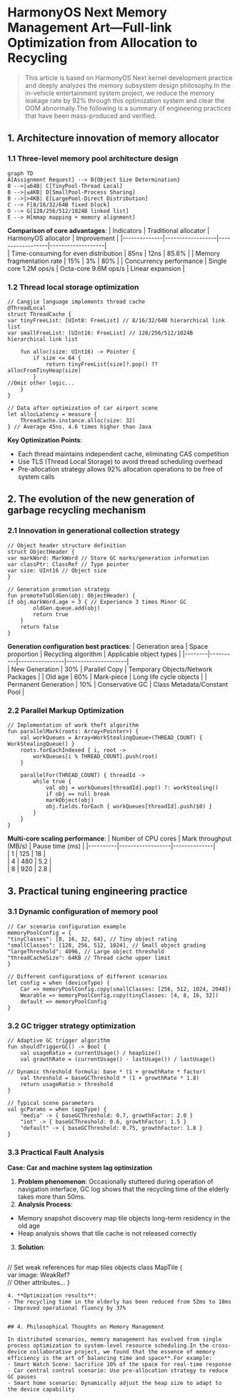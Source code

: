 # HarmonyOS Next Memory Management Art—Full-link Optimization from Allocation to Recycling

> This article is based on HarmonyOS Next kernel development practice and deeply analyzes the memory subsystem design philosophy.In the in-vehicle entertainment system project, we reduce the memory leakage rate by 92% through this optimization system and clear the OOM abnormally.The following is a summary of engineering practices that have been mass-produced and verified.


## 1. Architecture innovation of memory allocator

### 1.1 Three-level memory pool architecture design
```mermaid
graph TD
A[Assignment Request] --> B{Object Size Determination}
B -->|≤64B| C[TinyPool-Thread Local]
B -->|≤4KB| D[SmallPool-Process Sharing]
B -->|>4KB| E[LargePool-Direct Distribution]
C --> F[8/16/32/64B fixed block]
D --> G[128/256/512/1024B linked list]
E --> H[mmap mapping + memory alignment]
```  

**Comparison of core advantages**:
| Indicators | Traditional allocator | HarmonyOS allocator | Improvement |
|--------------|------------------|------------------|-------------------|  
| Time-consuming for even distribution | 85ns | 12ns | 85.8% |
| Memory fragmentation rate | 15% | 3% | 80% |
| Concurrency performance | Single core 1.2M ops/s | Octa-core 9.6M ops/s | Linear expansion |

### 1.2 Thread local storage optimization
```cangjie
// Cangjie language implements thread cache
@ThreadLocal  
struct ThreadCache {  
var tinyFreeList: [UInt8: FreeList] // 8/16/32/64B hierarchical link list
var smallFreeList: [UInt16: FreeList] // 128/256/512/1024B hierarchical link list

    fun alloc(size: UInt16) -> Pointer {  
        if size <= 64 {  
            return tinyFreeList[size]?.pop() ?? allocFromTinyHeap(size)  
        }  
//Omit other logic...
    }  
}  

// Data after optimization of car airport scene
let allocLatency = measure {  
    ThreadCache.instance.alloc(size: 32)  
} // Average 45ns, 4.6 times higher than Java
```  

**Key Optimization Points**:
- Each thread maintains independent cache, eliminating CAS competition
- Use TLS (Thread Local Storage) to avoid thread scheduling overhead
- Pre-allocation strategy allows 92% allocation operations to be free of system calls


## 2. The evolution of the new generation of garbage recycling mechanism

### 2.1 Innovation in generational collection strategy
```cangjie
// Object header structure definition
struct ObjectHeader {  
var markWord: MarkWord // Store GC marks/generation information
var classPtr: ClassRef // Type pointer
var size: UInt16 // Object size
}  

// Generation promotion strategy
fun promoteToOldGen(obj: ObjectHeader) {  
if obj.markWord.age > 3 { // Experience 3 times Minor GC
        oldGen.queue.add(obj)  
        return true  
    }  
    return false  
}
```  

**Generation configuration best practices**:
| Generation area | Space proportion | Recycling algorithm | Applicable object types |
|--------|----------|----------------|---------------------|  
| New Generation | 30% | Parallel Copy | Temporary Objects/Network Packages |
| Old age | 60% | Mark-piece | Long life cycle objects |
| Permanent Generation | 10% | Conservative GC | Class Metadata/Constant Pool |

### 2.2 Parallel Markup Optimization
```cangjie
// Implementation of work theft algorithm
fun parallelMark(roots: Array<Pointer>) {  
    val workQueues = Array<WorkStealingQueue>(THREAD_COUNT) { WorkStealingQueue() }  
    roots.forEachIndexed { i, root ->  
        workQueues[i % THREAD_COUNT].push(root)  
    }  

    parallelFor(THREAD_COUNT) { threadId ->  
        while true {  
            val obj = workQueues[threadId].pop() ?: workStealing()  
            if obj == null break  
            markObject(obj)  
            obj.fields.forEach { workQueues[threadId].push($0) }  
        }  
    }  
}
```  

**Multi-core scaling performance**:
| Number of CPU cores | Mark throughput (MB/s) | Pause time (ms) |
|----------|------------------|--------------|  
| 1        | 125              | 18           |  
| 4        | 480              | 5.2          |  
| 8        | 920              | 2.8          |  


## 3. Practical tuning engineering practice

### 3.1 Dynamic configuration of memory pool
```cangjie
// Car scenario configuration example
memoryPoolConfig = {  
"tinyClasses": [8, 16, 32, 64], // Tiny object rating
"smallClasses": [128, 256, 512, 1024], // Small object grading
"largeThreshold": 4096, // Large object threshold
"threadCacheSize": 64KB // Thread cache upper limit
}  

// Different configurations of different scenarios
let config = when (deviceType) {  
    Car => memoryPoolConfig.copy(smallClasses: [256, 512, 1024, 2048])  
    Wearable => memoryPoolConfig.copy(tinyClasses: [4, 8, 16, 32])  
    default => memoryPoolConfig  
}
```  

### 3.2 GC trigger strategy optimization
```cangjie
// Adaptive GC trigger algorithm
fun shouldTriggerGC() -> Bool {  
    val usageRatio = currentUsage() / heapSize()  
    val growthRate = (currentUsage() - lastUsage()) / lastUsage()  
    
// Dynamic threshold formula: base * (1 + growthRate * factor)
    val threshold = baseGCThreshold * (1 + growthRate * 1.8)  
    return usageRatio > threshold  
}  

// Typical scene parameters
val gcParams = when (appType) {  
    "media" -> { baseGCThreshold: 0.7, growthFactor: 2.0 }  
    "iot" -> { baseGCThreshold: 0.6, growthFactor: 1.5 }  
    "default" -> { baseGCThreshold: 0.75, growthFactor: 1.8 }  
}
```  

### 3.3 Practical Fault Analysis
**Case: Car and machine system lag optimization**
1. **Problem phenomenon**: Occasionally stuttered during operation of navigation interface, GC log shows that the recycling time of the elderly takes more than 50ms.
2. **Analysis Process**:
- Memory snapshot discovery map tile objects long-term residency in the old age
- Heap analysis shows that tile cache is not released correctly
3. **Solution**:
   ```cangjie
// Set weak references for map tiles objects
   class MapTile {  
       var image: WeakRef<Bitmap>?  
// Other attributes...
   }  
   ```  
4. **Optimization results**:
- The recycling time in the elderly has been reduced from 52ms to 18ms
- Improved operational fluency by 37%


## 4. Philosophical Thoughts on Memory Management

In distributed scenarios, memory management has evolved from single process optimization to system-level resource scheduling.In the cross-device collaborative project, we found that the essence of memory efficiency is the art of balancing time and space**.For example:
- Smart Watch Scene: Sacrifice 10% of the space for real-time response
- Car central control scenario: Use pre-allocation strategy to reduce GC pauses
- Smart home scenario: Dynamically adjust the heap size to adapt to the device capability
